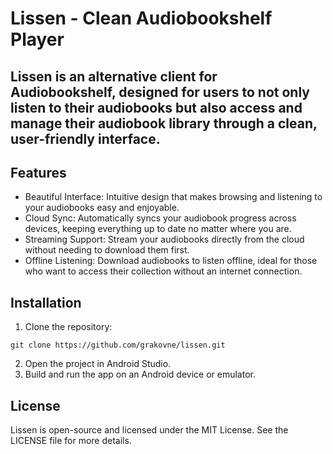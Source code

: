 # Lissen - Clean Audiobookshelf Player

## Lissen is an alternative client for Audiobookshelf, designed for users to not only listen to their audiobooks but also access and manage their audiobook library through a clean, user-friendly interface.

## Features
  * Beautiful Interface: Intuitive design that makes browsing and listening to your audiobooks easy and enjoyable.
  * Cloud Sync: Automatically syncs your audiobook progress across devices, keeping everything up to date no matter where you are.
  * Streaming Support: Stream your audiobooks directly from the cloud without needing to download them first.
  * Offline Listening: Download audiobooks to listen offline, ideal for those who want to access their collection without an internet connection.

## Installation

1. Clone the repository:
```
git clone https://github.com/grakovne/lissen.git
```

2. Open the project in Android Studio.
3. Build and run the app on an Android device or emulator.

## License
Lissen is open-source and licensed under the MIT License. See the LICENSE file for more details.
